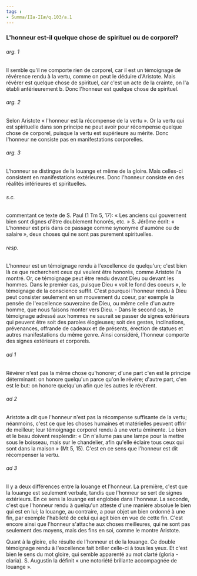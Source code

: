 ```yaml
---
tags : 
- Summa/IIa-IIæ/q.103/a.1
---
```


### L'honneur est-il quelque chose de spirituel ou de corporel?

###### arg. 1
Il semble qu'il ne comporte rien de corporel, car il est un témoignage de révérence rendu à la vertu, comme on peut le déduire d'Aristote. Mais révérer est quelque chose de spirituel, car c'est un acte de la crainte, on l'a établi antérieurement b. Donc l'honneur est quelque chose de spirituel. 

###### arg. 2
Selon Aristote « l'honneur est la récompense de la vertu ». Or la vertu qui est spirituelle dans son principe ne peut avoir pour récompense quelque chose de corporel, puisque la vertu est supérieure au mérite. Donc l'honneur ne consiste pas en manifestations corporelles. 

###### arg. 3
L'honneur se distingue de la louange et même de la gloire. Mais celles-ci consistent en manifestations extérieures. Donc l'honneur consiste en des réalités intérieures et spirituelles. 

###### s.c.
commentant ce texte de S. Paul (1 Tm 5, 17): « Les anciens qui gouvernent bien sont dignes d'être doublement honorés, etc. » S. Jérôme écrit: « L'honneur est pris dans ce passage comme synonyme d'aumône ou de salaire », deux choses qui ne sont pas purement spirituelles. 

###### resp.
L'honneur est un témoignage rendu à l'excellence de quelqu'un; c'est bien là ce que recherchent ceux qui veulent être honorés, comme Aristote l'a montré. Or, ce témoignage peut être rendu devant Dieu ou devant les hommes. Dans le premier cas, puisque Dieu « voit le fond des coeurs », le témoignage de la conscience suffit. C'est pourquoi l'honneur rendu à Dieu peut consister seulement en un mouvement du coeur, par exemple la pensée de l'excellence souveraine de Dieu, ou même celle d'un autre homme, que nous faisons monter vers Dieu. - Dans le second cas, le témoignage adressé aux hommes ne saurait se passer de signes extérieurs qui peuvent être soit des paroles élogieuses; soit des gestes, inclinations, prévenances, offrande de cadeaux et de présents, érection de statues et autres manifestations du même genre. Ainsi considéré, l'honneur comporte des signes extérieurs et corporels. 

###### ad 1
Révérer n'est pas la même chose qu'honorer; d'une part c'en est le principe déterminant: on honore quelqu'un parce qu'on le révère; d'autre part, c'en est le but: on honore quelqu'un afin que les autres le révèrent. 

###### ad 2
Aristote a dit que l'honneur n'est pas la récompense suffisante de la vertu; néanmoins, c'est ce que les choses humaines et matérielles peuvent offrir de meilleur; leur témoignage corporel rendu à une vertu éminente. Le bien et le beau doivent resplendir: « On n'allume pas une lampe pour la mettre sous le boisseau, mais sur le chandelier, afin qu'elle éclaire tous ceux qui sont dans la maison » (Mt 5, 15). C'est en ce sens que l'honneur est dit récompenser la vertu. 

###### ad 3
Il y a deux différences entre la louange et l'honneur. La première, c'est que la louange est seulement verbale, tandis que l'honneur se sert de signes extérieurs. En ce sens la louange est englobée dans l'honneur. La seconde, c'est que l'honneur rendu à quelqu'un atteste d'une manière absolue le bien qui est en lui; la louange, au contraire, a pour objet un bien ordonné à une fin, par exemple l'habileté de celui qui agit bien en vue de cette fin. C'est encore ainsi que l'honneur s'attache aux choses meilleures, qui ne sont pas seulement des moyens, mais des fins en soi, comme le montre Aristote. 

Quant à la gloire, elle résulte de l'honneur et de la louange. Ce double témoignage rendu à l'excellence fait briller celle-ci à tous les yeux. Et c'est bien le sens du mot gloire, qui semble apparenté au mot clarté (gloria - claria). S. Augustin la définit « une notoriété brillante accompagnée de louange ». 

